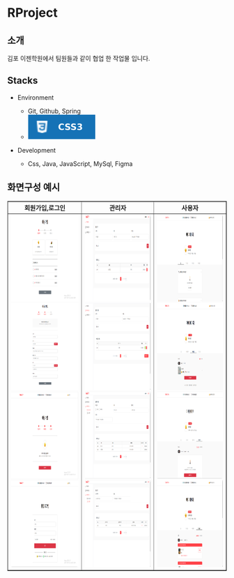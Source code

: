 # RProject
<h2>소개</h2>
    김포 이젠학원에서 팀원들과 같이 협업 한 작업물 입니다.

<h2>Stacks </h2>

+ Environment
    * Git, Github, Spring
    *  <img src="https://github.com/parkhongjoon/RProject/blob/main/img/css.svg" alt="css">

+ Development
    * Css, Java, JavaScript, MySql, Figma

<div>
    <h2>화면구성 예시</h2>
    <table border="1" align="center">
        <thead>
            <tr>
                <th align="center">회원가입,로그인</th>
                <th align="center">관리자</th>
                <th align="center">사용자</th>
            </tr>
        </thead>
        <tbody>
            <tr>
                <td align="center">
                    <img src="https://github.com/parkhongjoon/RProject/blob/main/img/회원가입1.png" width="1000" height="200" alt="회원가입1">
                    <img src="https://github.com/parkhongjoon/RProject/blob/main/img/회원가입2.png" width="1000" height="200" alt="회원가입2">
                    <img src="https://github.com/parkhongjoon/RProject/blob/main/img/회원가입3.png" width="1000" height="200" alt="회원가입3">
                    <img src="https://github.com/parkhongjoon/RProject/blob/main/img/로그인1.png" width="1000" height="200" alt="로그인1">
                </td>
                <td align="center">
                    <img src="https://github.com/parkhongjoon/RProject/blob/main/img/관리자1.png" width="1000" height="200" alt="관리자1">
                    <img src="https://github.com/parkhongjoon/RProject/blob/main/img/관리자2.png" width="1000" height="200" alt="관리자2">
                    <img src="https://github.com/parkhongjoon/RProject/blob/main/img/관리자3.png" width="1000" height="200" alt="관리자3">
                    <img src="https://github.com/parkhongjoon/RProject/blob/main/img/관리자4.png" width="1000" height="200" alt="관리자4">
                </td>
                <td align="center">
                    <img src="https://github.com/parkhongjoon/RProject/blob/main/img/사용자1.png" width="1000" height="200" alt="사용자1">
                    <img src="https://github.com/parkhongjoon/RProject/blob/main/img/사용자3.png" width="1000" height="200" alt="사용자3">
                    <img src="https://github.com/parkhongjoon/RProject/blob/main/img/사용자4 예약없음.png" width="1000" height="200" alt="사용자4 예약없음">
                    <img src="https://github.com/parkhongjoon/RProject/blob/main/img/사용자4 예약 유.png" width="1000" height="200" alt="사용자4 예약 유">
                </td>
            </tr>
        </tbody>
    </table>
</div>

